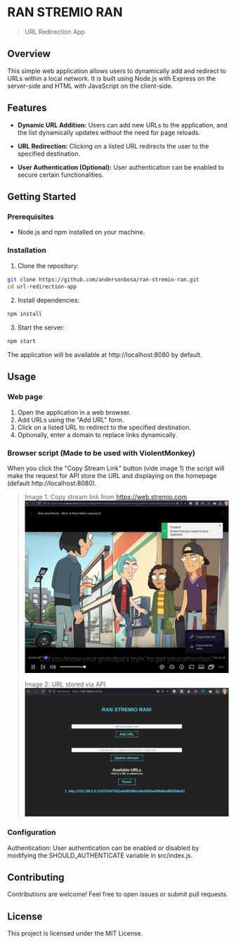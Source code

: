 # RAN STREMIO RAN

> URL Redirection App

## Overview

This simple web application allows users to dynamically add and redirect to URLs within a local network. It is built using Node.js with Express on the server-side and HTML with JavaScript on the client-side.

## Features

- **Dynamic URL Addition:** Users can add new URLs to the application, and the list dynamically updates without the need for page reloads.
  
- **URL Redirection:** Clicking on a listed URL redirects the user to the specified destination.

- **User Authentication (Optional):** User authentication can be enabled to secure certain functionalities.

## Getting Started

### Prerequisites

- Node.js and npm installed on your machine.

### Installation

1. Clone the repository:

```bash
git clone https://github.com/andersonbosa/ran-stremio-ran.git
cd url-redirection-app
```

2. Install dependencies:

```bash
npm install
```

3. Start the server:

```bash
npm start
```

The application will be available at http://localhost:8080 by default.

## Usage

### Web page

1. Open the application in a web browser.
2. Add URLs using the "Add URL" form.
3. Click on a listed URL to redirect to the specified destination.
4. Optionally, enter a domain to replace links dynamically.

### Browser script (Made to be used with ViolentMonkey)

When you click the "Copy Stream Link" button (vide image 1) the script will make the 
request for API store the URL and displaying on the homepage (default http://localhost:8080).
> Image 1: Copy stream link from https://web.stremio.com
> ![Alt text](docs/image.png)

> Image 2: URL stored via API
>![Alt text](docs/image2.png)

### Configuration
Authentication: User authentication can be enabled or disabled by modifying the SHOULD_AUTHENTICATE variable in src/index.js.

## Contributing
Contributions are welcome! Feel free to open issues or submit pull requests.

## License
This project is licensed under the MIT License.

